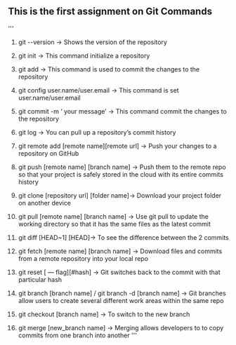 ## This is the first assignment on Git Commands 

'''
1. git --version → Shows the version of the repository

2. git init → This command initialize a repository

3. git add → This command is used to commit the changes to the repository

4. git config user.name/user.email → This command is set user.name/user.email

5. git commit -m ‘ your message’ → This command commit the changes to the repository

6. git log → You can pull up a repository’s commit history

7. git remote add [remote name][remote url] → Push your changes to a repository on GitHub

8. git push [remote name] [branch name] → Push them to the remote repo so that your project is safely stored in the cloud with its entire commits history

9. git clone [repository url] [folder name]→ Download your project folder on another device

10. git pull [remote name] [branch name] → Use git pull to update the working directory so that it has the same files as the latest commit

11. git diff [HEAD~1] [HEAD]→ To see the difference between the 2 commits

12. git fetch [remote name] [branch name] → Download files and commits from a remote repository into your local repo

13. git reset [ — flag][#hash] → Git switches back to the commit with that particular hash

14. git branch [branch name] / git branch -d [branch name] → Git branches allow users to create several different work areas within the same repo

15. git checkout [branch name] → To switch to the new branch

16. git merge [new_branch name] → Merging allows developers to to copy commits from one branch into another
'''